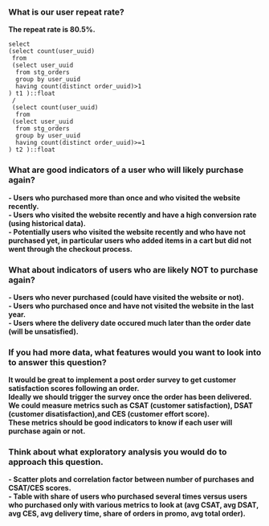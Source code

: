 ### What is our user repeat rate?
**The repeat rate is 80.5%.**
```
select
(select count(user_uuid)
 from
 (select user_uuid
  from stg_orders
  group by user_uuid
  having count(distinct order_uuid)>1 
) t1 )::float
 /
 (select count(user_uuid)
  from
 (select user_uuid
  from stg_orders
  group by user_uuid
  having count(distinct order_uuid)>=1 
) t2 )::float
```

### What are good indicators of a user who will likely purchase again? 
**- Users who purchased more than once and who visited the website recently.**\
**- Users who visited the website recently and have a high conversion rate (using historical data).**\
**- Potentially users who visited the website recently and who have not purchased yet, in particular users who added items in a cart but did not went through the checkout process.**

### What about indicators of users who are likely NOT to purchase again? 
**- Users who never purchased (could have visited the website or not).**\
**- Users who purchased once and have not visited the website in the last year.**\
**- Users where the delivery date occured much later than the order date (will be unsatisfied).**

### If you had more data, what features would you want to look into to answer this question?
**It would be great to implement a post order survey to get customer satisfaction scores following an order.**\
**Ideally we should trigger the survey once the order has been delivered.**\
**We could measure metrics such as CSAT (customer satisfaction), DSAT (customer disatisfaction),and CES (customer effort score).**\
**These metrics should be good indicators to know if each user will purchase again or not.**

### Think about what exploratory analysis you would do to approach this question.
**- Scatter plots and correlation factor between number of purchases and CSAT/CES scores.**\
**- Table with share of users who purchased several times versus users who purchased only with various metrics to look at (avg CSAT, avg DSAT, avg CES, avg delivery time, share of orders in promo, avg total order).**